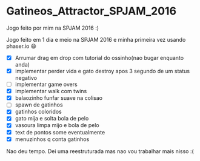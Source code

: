 # Gatineos_Attractor_SPJAM_2016
Jogo feito por mim na SPJAM 2016 :)

Jogo feito em 1 dia e meio na SPJAM 2016 e minha primeira vez usando phaser.io :smile:

- [x] Arrumar drag em drop com tutorial do ossinho(nao bugar enquanto anda)
- [x] implementar perder vida e gato destroy apos 3 segundo de um status negativo
- [ ] implementar game overs
- [x] implementar walk com twins
- [x] balaozinho funfar suave na colisao
- [ ] spawn de gatinhos
- [x] gatinhos coloridos
- [x] gato mija e solta bola de pelo
- [x] vasoura limpa mijo e bola de pelo
- [x] text de pontos some eventualmente
- [x] menuzinhos q conta gatinhos

Nao deu tempo.
Dei uma reestruturada mas nao vou trabalhar mais nisso :(